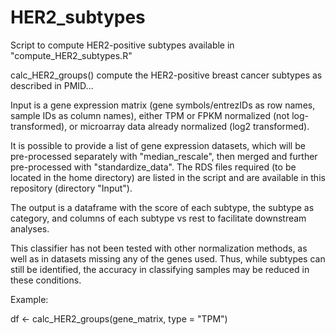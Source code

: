 # HER2_subtypes
Script to compute HER2-positive subtypes available in "compute_HER2_subtypes.R"

calc_HER2_groups() compute the HER2-positive breast cancer subtypes as described in PMID...

Input is a gene expression matrix (gene symbols/entrezIDs as row names, sample IDs as column names), either TPM or FPKM normalized (not log-transformed), or microarray data already normalized (log2 transformed). 

It is possible to provide a list of gene expression datasets, which will be pre-processed separately with "median_rescale", then merged and further pre-processed with "standardize_data".
The RDS files required (to be located in the home directory) are listed in the script and are available in this repository (directory "Input").

The output is a dataframe with the score of each subtype, the subtype as category, and columns of each subtype vs rest to facilitate downstream analyses.

This classifier has not been tested with other normalization methods, as well as in datasets missing any of the genes used. Thus, while subtypes can still be identified, the accuracy in classifying samples may be reduced in these conditions.

Example:

df <- calc_HER2_groups(gene_matrix, type = "TPM")


